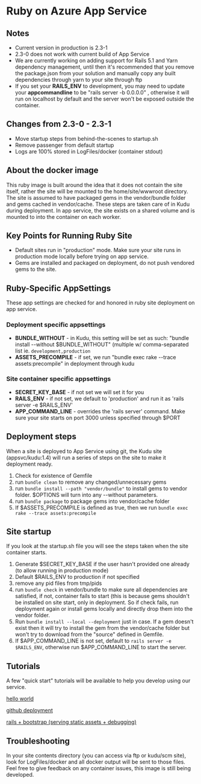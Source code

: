 # Ruby on Azure App Service 
  
## Notes
- Current version in production is 2.3-1
- 2.3-0 does not work with current build of App Service
- We are currently working on adding support for Rails 5.1 and Yarn dependency management, until then it's recommended that you remove the package.json from your solution and manually copy any built dependencies through yarn to your site through ftp
- If you set your **RAILS_ENV** to development, you may need to update your **appcommandline** to be "rails server -b 0.0.0.0" , otherwise it will run on localhost by default and the server won't be exposed outside the container.

## Changes from 2.3-0 - 2.3-1 
- Move startup steps from behind-the-scenes to startup.sh 
- Remove passenger from default startup
- Logs are 100% stored in LogFiles/docker (container stdout)

## About the docker image
This ruby image is built around the idea that it does not contain the site itself, rather the site will be mounted to the home/site/wwwroot directory. The site is assumed to have packaged gems in the vendor/bundle folder and gems cached in vendor/cache. These steps are taken care of in Kudu during deployment. In app service, the site exists on a shared volume and is mounted to into the container on each worker. 

## Key Points for Running Ruby Site
- Default sites run in "production" mode. Make sure your site runs in production mode locally before trying on app service. 
- Gems are installed and packaged on deployment, do not push vendored gems to the site. 

## Ruby-Specific AppSettings
These app settings are checked for and honored in ruby site deployment on app service. 
### Deployment specific appsettings
- **BUNDLE_WITHOUT** - in Kudu, this setting will be set as such: "bundle install --without $BUNDLE_WITHOUT" (multiple w/ comma-separated list ie. `development,production`
- **ASSETS_PRECOMPILE** - if set, we run "bundle exec rake --trace assets:precompile" in deployment through kudu
### Site container specific appsettings
- **SECRET_KEY_BASE** - if not set we will set it for you
- **RAILS_ENV** - if not set, we default to 'production' and run it as 'rails server -e $RAILS_ENV'
- **APP_COMMAND_LINE** - overrides the 'rails server' command. Make sure your site starts on port 3000 unless specified through $PORT

## Deployment steps 
When a site is deployed to App Service using git, the Kudu site (appsvc/kudu:1.4) will run a series of steps on the site to make it deployment ready.
1. Check for existence of Gemfile
2. run `bundle clean` to remove any changed/unnecessary gems 
3. run `bundle install --path "vendor/bundle"` to install gems to vendor folder. $OPTIONS will turn into any --without parameters.
4. run `bundle package` to package gems into vendor/cache folder 
5. If $ASSETS_PRECOMPILE is defined as true, then we run `bundle exec rake --trace assets:precompile`

## Site startup 
If you look at the startup.sh file you will see the steps taken when the site container starts. 
1. Generate $SECRET_KEY_BASE if the user hasn't provided one already (to allow running in production mode) 
2. Default $RAILS_ENV to production if not specified
3. remove any pid files from tmp/pids
4. run `bundle check` in vendor/bundle to make sure all dependencies are satisfied, if not, container fails to start (this is because gems shouldn't be installed on site start, only in deployment. So if check fails, run deployment again or install gems locally and directly drop them into the vendor folder.
5. Run `bundle install --local --deployment` just in case. If a gem doesn't exist then it will try to install the gem from the vendor/cache folder but won't try to download from the "source" defined in Gemfile. 
6. If $APP_COMMAND_LINE is not set, default to `rails server -e $RAILS_ENV`, otherwise run $APP_COMMAND_LINE to start the server. 

## Tutorials
A few "quick start" tutorials will be available to help you develop using our service.

[hello world](tutorials/hello-world/README.md)

[github deployment](tutorials/github-deploy/README.md)

[rails + bootstrap (serving static assets + debugging)](tutorials/rails-bootstrap/README.md)

## Troubleshooting
In your site contents directory (you can access via ftp or kudu/scm site), look for LogFiles/docker and all docker output will be sent to those files. Feel free to give feedback on any container issues, this image is still being developed. 
